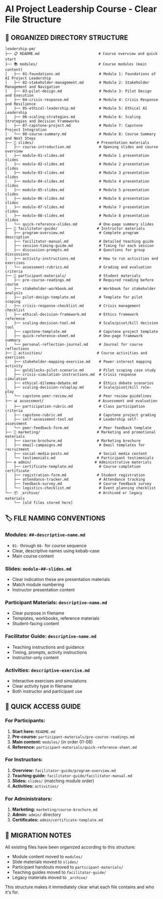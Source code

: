 # AI Project Leadership Course - Clear File Structure

## 📁 ORGANIZED DIRECTORY STRUCTURE

```
leadership-pm/
├── 📋 README.md                           # Course overview and quick start
├── 📚 modules/                            # Course modules (main content)
│   ├── 01-foundations.md                  # Module 1: Foundations of AI Project Leadership
│   ├── 02-stakeholder-management.md       # Module 2: Stakeholder Management and Navigation
│   ├── 03-pilot-design.md                 # Module 3: Pilot Design and Execution
│   ├── 04-crisis-response.md              # Module 4: Crisis Response and Resilience
│   ├── 05-ethical-leadership.md           # Module 5: Ethical AI Leadership
│   ├── 06-scaling-strategies.md           # Module 6: Scaling Strategies and Decision Frameworks
│   ├── 07-capstone-project.md             # Module 7: Capstone Project Integration
│   └── 08-course-summary.md               # Module 8: Course Summary and Next Steps
├── 🎯 slides/                             # Presentation materials
│   ├── course-introduction.md             # Opening slides and course overview
│   ├── module-01-slides.md                # Module 1 presentation slides
│   ├── module-02-slides.md                # Module 2 presentation slides
│   ├── module-03-slides.md                # Module 3 presentation slides
│   ├── module-04-slides.md                # Module 4 presentation slides
│   ├── module-05-slides.md                # Module 5 presentation slides
│   ├── module-06-slides.md                # Module 6 presentation slides
│   ├── module-07-slides.md                # Module 7 presentation slides
│   ├── module-08-slides.md                # Module 8 presentation slides
│   └── quick-reference-slides.md          # One-page summary slides
├── 👥 facilitator-guide/                  # Instructor materials
│   ├── program-overview.md                # Complete program description
│   ├── facilitator-manual.md              # Detailed teaching guide
│   ├── session-timing-guide.md            # Timing for each session
│   ├── discussion-prompts.md              # Questions for group discussions
│   ├── activity-instructions.md           # How to run activities and exercises
│   └── assessment-rubrics.md              # Grading and evaluation criteria
├── 📝 participant-materials/               # Student materials
│   ├── pre-course-readings.md             # Required reading before course
│   ├── stakeholder-workbook.md            # Workbook for stakeholder analysis
│   ├── pilot-design-template.md           # Template for pilot scoping
│   ├── crisis-response-checklist.md       # Crisis management checklist
│   ├── ethical-decision-framework.md      # Ethics framework reference
│   ├── scaling-decision-tool.md           # Scale/pivot/kill decision tool
│   ├── capstone-template.md               # Capstone project template
│   ├── quick-reference-sheet.md           # One-page framework summary
│   └── personal-reflection-journal.md     # Journal for course reflections
├── 🎪 activities/                         # Course activities and exercises
│   ├── stakeholder-mapping-exercise.md    # Power-interest mapping activity
│   ├── goldilocks-pilot-scenario.md       # Pilot scoping case study
│   ├── crisis-simulation-instructions.md  # Crisis response simulation
│   ├── ethical-dilemma-debate.md          # Ethics debate scenarios
│   ├── scaling-decision-roleplay.md       # Scale/pivot/kill role-play
│   └── capstone-peer-review.md            # Peer review guidelines
├── 📊 assessment/                         # Assessment and evaluation
│   ├── participation-rubric.md            # Class participation criteria
│   ├── capstone-rubric.md                 # Capstone project grading
│   ├── self-assessment-tool.md            # Leadership self-assessment
│   └── peer-feedback-form.md              # Peer feedback template
├── 💼 marketing/                          # Marketing and promotional materials
│   ├── course-brochure.md                # Marketing brochure
│   ├── email-campaigns.md                 # Email templates for recruitment
│   ├── social-media-posts.md              # Social media content
│   └── testimonials.md                   # Participant testimonials
├── ⚙️ admin/                             # Administrative materials
│   ├── certificate-template.md            # Course completion certificate
│   ├── registration-form.md              # Student registration
│   ├── attendance-tracker.md              # Attendance tracking
│   ├── feedback-survey.md                 # Course feedback survey
│   └── logistics-checklist.md             # Event planning checklist
└── 📦 _archive/                           # Archived or legacy materials
    └── [old files stored here]
```

## 🏷️ FILE NAMING CONVENTIONS

### Modules: `##-descriptive-name.md`
- `01-` through `08-` for course sequence
- Clear, descriptive names using kebab-case
- Main course content

### Slides: `module-##-slides.md`
- Clear indication these are presentation materials
- Match module numbering
- Instructor presentation content

### Participant Materials: `descriptive-name.md`
- Clear purpose in filename
- Templates, workbooks, reference materials
- Student-facing content

### Facilitator Guide: `descriptive-name.md`
- Teaching instructions and guidance
- Timing, prompts, activity instructions
- Instructor-only content

### Activities: `descriptive-exercise.md`
- Interactive exercises and simulations
- Clear activity type in filename
- Both instructor and participant use

## 🎯 QUICK ACCESS GUIDE

### For Participants:
1. **Start here:** `README.md`
2. **Pre-course:** `participant-materials/pre-course-readings.md`
3. **Main content:** `modules/` (in order 01-08)
4. **Reference:** `participant-materials/quick-reference-sheet.md`

### For Instructors:
1. **Overview:** `facilitator-guide/program-overview.md`
2. **Teaching guide:** `facilitator-guide/facilitator-manual.md`
3. **Slides:** `slides/` (matching module order)
4. **Activities:** `activities/`

### For Administrators:
1. **Marketing:** `marketing/course-brochure.md`
2. **Admin:** `admin/` directory
3. **Certificates:** `admin/certificate-template.md`

## 🔄 MIGRATION NOTES

All existing files have been organized according to this structure:
- Module content moved to `modules/`
- Slide materials moved to `slides/`
- Participant handouts moved to `participant-materials/`
- Teaching guides moved to `facilitator-guide/`
- Legacy materials moved to `_archive/`

This structure makes it immediately clear what each file contains and who it's for.